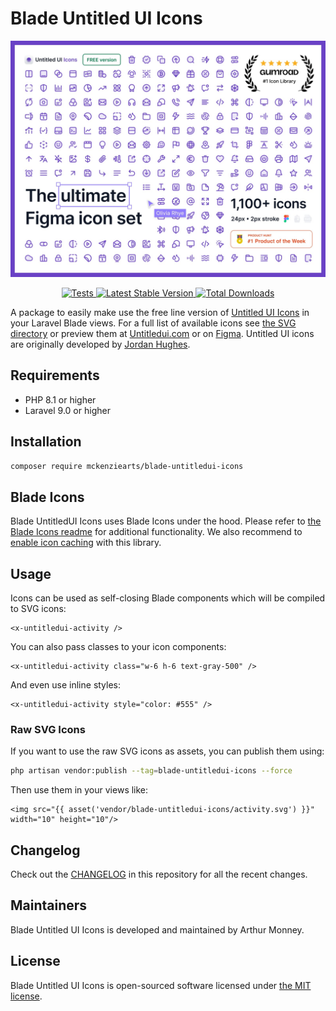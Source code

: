 # Blade Untitled UI Icons

<p align="center">
    <img src="art/screenshot.jpg" width="1600" title="Untitled UI Icons 1,000+ icons">
</p>

<p align="center">
    <a href="https://github.com/mckenziearts/blade-untitledui-icons/actions?query=workflow%3ATests">
        <img src="https://github.com/mckenziearts/blade-untitledui-icons/workflows/Tests/badge.svg" alt="Tests">
    </a>
    <a href="https://packagist.org/packages/mckenziearts/blade-untitledui-icons">
        <img src="https://img.shields.io/packagist/v/mckenziearts/blade-untitledui-icons" alt="Latest Stable Version">
    </a>
    <a href="https://packagist.org/packages/mckenziearts/blade-untitledui-icons">
        <img src="https://img.shields.io/packagist/dt/mckenziearts/blade-untitledui-icons" alt="Total Downloads">
    </a>
</p>

A package to easily make use the free line version of [Untitled UI Icons](https://www.untitledui.com/icons) in your Laravel Blade views.
For a full list of available icons see [the SVG directory](resources/svg) or preview them at [Untitledui.com](https://www.untitledui.com/icons) or on [Figma](https://www.figma.com/community/file/1114001199549197320). Untitled UI icons are originally developed by [Jordan Hughes](https://twitter.com/jordanphughes).

## Requirements

- PHP 8.1 or higher
- Laravel 9.0 or higher

## Installation

```bash
composer require mckenziearts/blade-untitledui-icons
```

## Blade Icons

Blade UntitledUI Icons uses Blade Icons under the hood. Please refer to [the Blade Icons readme](https://github.com/blade-ui-kit/blade-icons) for additional functionality. We also recommend to [enable icon caching](https://github.com/blade-ui-kit/blade-icons#caching) with this library.

## Usage

Icons can be used as self-closing Blade components which will be compiled to SVG icons:

```blade
<x-untitledui-activity />
```

You can also pass classes to your icon components:

```blade
<x-untitledui-activity class="w-6 h-6 text-gray-500" />
```

And even use inline styles:

```blade
<x-untitledui-activity style="color: #555" />
```

### Raw SVG Icons

If you want to use the raw SVG icons as assets, you can publish them using:

```bash
php artisan vendor:publish --tag=blade-untitledui-icons --force
```

Then use them in your views like:

```blade
<img src="{{ asset('vendor/blade-untitledui-icons/activity.svg') }}" width="10" height="10"/>
```

## Changelog

Check out the [CHANGELOG](CHANGELOG.md) in this repository for all the recent changes.

## Maintainers

Blade Untitled UI Icons is developed and maintained by Arthur Monney.

## License

Blade Untitled UI Icons is open-sourced software licensed under [the MIT license](LICENSE.md).

